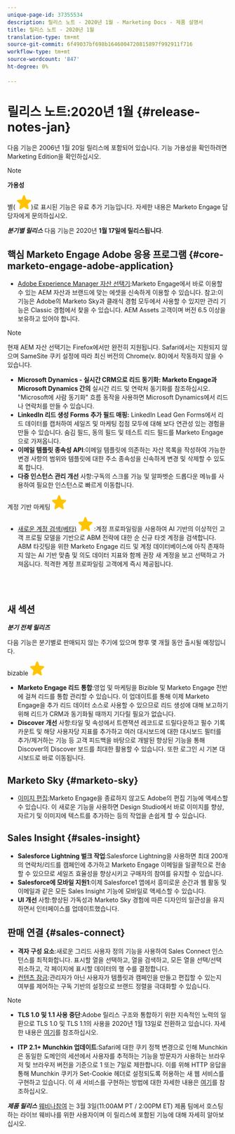 ```yaml
---
unique-page-id: 37355534
description: 릴리스 노트 - 2020년 1월 - Marketing Docs - 제품 설명서
title: 릴리스 노트 - 2020년 1월
translation-type: tm+mt
source-git-commit: 6f49037bf698b1646004720815897f992911f716
workflow-type: tm+mt
source-wordcount: '847'
ht-degree: 0%

---
```



# 릴리스 노트:2020년 1월 {#release-notes-jan}

다음 기능은 2006년 1월 20일 릴리스에 포함되어 있습니다. 기능 가용성을 확인하려면 Marketing Edition을 확인하십시오.

>[!NOTE]
>
>**가용성**
>
>별( ![(star)](assets/star-yellow.svg))로 표시된 기능은 유료 추가 기능입니다. 자세한 내용은 Marketo Engage 담당자에게 문의하십시오.

***분기별 릴리스*** 다음 기능은 2020년  **1월 17일에 릴리스됩니다**.

## 핵심 Marketo Engage Adobe 응용 프로그램 {#core-marketo-engage-adobe-application}

* [Adobe Experience Manager 자산 선택기](https://docs.marketo.com/x/_AA6Ag):Marketo Engage에서 바로 이용할 수 있는 AEM 자산과 브랜드에 맞는 에셋을 신속하게 이용할 수 있습니다. 참고:이 기능은 Adobe의 Marketo Sky과 클래식 경험 모두에서 사용할 수 있지만 관리 기능은 Classic 경험에서 찾을 수 있습니다. AEM Assets 고객이며 버전 6.5 이상을 보유하고 있어야 합니다.

>[!NOTE]
>
>현재 AEM 자산 선택기는 Firefox에서만 완전히 지원됩니다. Safari에서는 지원되지 않으며 SameSite 쿠키 설정에 따라 최신 버전의 Chrome(v. 80)에서 작동하지 않을 수 있습니다.

* **Microsoft Dynamics - 실시간 CRM으로 리드 동기화: Marketo Engage과 Microsoft Dynamics 간의** 실시간 리드 및 연락처 동기화를 참조하십시오. &quot;Microsoft에 사람 동기화&quot; 흐름 동작을 사용하면 Microsoft Dynamics에서 리드나 연락처를 만들 수 있습니다.
* **LinkedIn 리드 생성 Forms 추가 필드 매핑:** LinkedIn Lead Gen Forms에서 리드 데이터를 캡처하여 세일즈 및 마케팅 접점 모두에 대해 보다 연관성 있는 경험을 만들 수 있습니다. 숨김 필드, 동의 필드 및 테스트 리드 필드를 Marketo Engage으로 가져옵니다.
* **이메일 템플릿 종속성 API**:이메일 템플릿에 의존하는 자산 목록을 작성하여 가능한 변경 사항의 범위와 템플릿에 대한 주소 종속성을 신속하게 변경 및 삭제할 수 있도록 합니다.
* **다중 인스턴스 관리 개선** 사항:구독의 스크롤 가능 및 알파벳순 드롭다운 메뉴를 사용하여 필요한 인스턴스로 빠르게 이동합니다.

계정 기반 마케팅 ![(스타)](assets/star-yellow.svg)

* [새로운 계정 검색(베타)](https://docs.marketo.com/x/WQA6Ag) ![(스타)](assets/star-yellow.svg) :계정 프로파일링을 사용하여 AI 기반의 이상적인 고객 프로필 모델을 기반으로 ABM 전략에 대한 순 신규 타겟 계정을 검색합니다. ABM 타깃팅을 위한 Marketo Engage 리드 및 계정 데이터베이스에 아직 존재하지 않는 AI 기반 맞춤 및 의도 데이터 지표와 함께 권장 새 계정을 보고 선택하고 가져옵니다. 적격한 계정 프로파일링 고객에게 즉시 제공됩니다.

<br> 

## 새 섹션

***분기 전체 릴리즈***

다음 기능은 분기별로 판매되지 않는 주기에 있으며 향후 몇 개월 동안 출시될 예정입니다.

bizable ![(star)](assets/star-yellow.svg)

* **Marketo Engage 리드 통합**:영업 및 마케팅을 Bizible 및 Marketo Engage 전반에 걸쳐 리드를 통합 관리할 수 있습니다. 이 업데이트를 통해 이제 Marketo Engage을 추가 리드 데이터 소스로 사용할 수 있으므로 리드 생성에 대해 보고하기 위해 리드가 CRM과 동기화될 때까지 기다릴 필요가 없습니다.
* **Discover 개선** 사항:타일 및 속성에서 트랜잭션 레코드로 드릴다운하고 필수 기록 카운트 및 해당 사용자당 지표를 추가하고 여러 대시보드에 대한 대시보드 필터를 추가/제거하는 기능 등 고객 피드백을 바탕으로 개발된 향상된 기능을 통해 Discover의 Discover 보드를 최대한 활용할 수 있습니다. 또한 로그인 시 기본 대시보드로 바로 이동됩니다.

## Marketo Sky {#marketo-sky}

* [이미지 편집](https://help.marketo.com/hc/en-us/articles/360041344614-Marketo-Image-Editor):Marketo Engage을 종료하지 않고도 Adobe의 편집 기능에 액세스할 수 있습니다. 이 새로운 기능을 사용하면 Design Studio에서 바로 이미지를 향상, 자르기 및 이미지에 텍스트를 추가하는 등의 작업을 손쉽게 할 수 있습니다.

## Sales Insight {#sales-insight}

* **Salesforce Lightning 벌크 작업**:Salesforce Lightning을 사용하면 최대 200개의 연락처/리드를 캠페인에 추가하고 Marketo Engage 이메일을 일괄적으로 전송할 수 있으므로 세일즈 효율성을 향상시키고 구매자의 참여를 유지할 수 있습니다.
* **Salesforce에 모바일 지원1**:이제 Salesforce1 앱에서 흥미로운 순간과 웹 활동 및 이메일과 같은 모든 Sales Insight 기능에 모바일로 액세스할 수 있습니다.
* **UI 개선** 사항:향상된 가독성과 Marketo Sky 경험에 따른 디자인의 일관성을 유지하면서 인터페이스를 업데이트했습니다.

## 판매 연결 {#sales-connect}

* **격자 구성 요소**:새로운 그리드 사용자 정의 기능을 사용하여 Sales Connect 인스턴스를 최적화합니다. 표시할 열을 선택하고, 열을 검색하고, 모든 열을 선택/선택 취소하고, 각 페이지에 표시할 데이터의 행 수를 결정합니다.
* [컨텐츠 잠금](https://docs.marketo.com/x/6wA6Ag):관리자가 아닌 사용자가 템플릿과 캠페인을 만들고 편집할 수 있는지 여부를 제어하는 구독 기반의 설정으로 브랜드 정렬을 극대화할 수 있습니다.

>[!NOTE]
>
>* **TLS 1.0 및 1.1 사용 중단**:Adobe 릴리스 구조와 통합하기 위한 지속적인 노력의 일환으로 TLS 1.0 및 TLS 1.1의 사용을 2020년 1월 13일로 전환하고 있습니다. 자세한 내용은 [여기](https://nation.marketo.com/docs/DOC-7059-tls-10-11-deprecation-faq)를 참조하십시오.
   >
   >
* **ITP 2.1+ Munchkin 업데이트**:Safari에 대한 쿠키 정책 변경으로 인해 Munchkin은 동일한 도메인의 세션에서 사용자를 추적하는 기능을 방문자가 사용하는 브라우저 및 브라우저 버전을 기준으로 1 또는 7일로 제한합니다. 이를 위해 HTTP 응답을 통해 Munchkin 쿠키가 Set-Cookie 헤더로 설정되도록 허용하는 새 웹 서비스를 구현하고 있습니다. 이 새 서비스를 구현하는 방법에 대한 자세한 내용은 [여기](https://nation.marketo.com/docs/DOC-7351)를 참조하십시오.


***제품 릴리스*** [웨비나참여](https://engage.marketo.com/Jan_Feb_20_Release_Webinar_Registration.html) 는 3월 3일(11:00AM PT / 2:00PM ET) 제품 팀에서 호스팅하는 라이브 웨비나를 위한 사용자이며 이 릴리스에 포함된 기능에 대해 자세히 알아보십시오.
